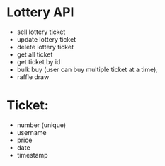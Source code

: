 # Lottery API

- sell lottery ticket
- update lottery ticket
- delete lottery ticket
- get all ticket
- get ticket by id
- bulk buy (user can buy multiple ticket at a time);
- raffle draw

# Ticket:

- number (unique)
- username
- price
- date
- timestamp
